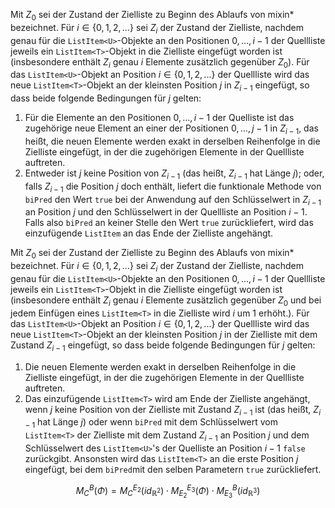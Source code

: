 Mit $Z_0$ sei der Zustand der Zielliste zu Beginn des Ablaufs von mixin* bezeichnet. Für $i \in \{0, 1, 2, \dotso\}$ sei $Z_i$ der Zustand der Zielliste, nachdem genau für die `ListItem<U>`-Objekte an den Positionen $0, \dotso , i−1$ der Quellliste jeweils ein `ListItem<T>`-Objekt in die Zielliste eingefügt worden ist (insbesondere enthält $Z_i$ genau $i$ Elemente zusätzlich gegenüber $Z_0$). Für das `ListItem<U>`-Objekt an Position $i \in \{0, 1, 2, . . .\}$ der Quellliste wird das neue `ListItem<T>`-Objekt an der kleinsten Position $j$ in $Z_{i−1}$ eingefügt, so dass beide folgende Bedingungen für $j$ gelten:  
1. Für die Elemente an den Positionen $0, \dotso , i − 1$ der Quelliste ist das zugehörige neue Element an einer der Positionen $0, \dotso , j − 1$ in $Z_{i−1}$, das heißt, die neuen Elemente werden exakt in derselben Reihenfolge in die Zielliste eingefügt, in der die zugehörigen Elemente in der Quellliste auftreten.  
2. Entweder ist $j$ keine Position von $Z_{i−1}$ (das heißt, $Z_{i−1}$ hat Länge $j$); oder, falls $Z_{i−1}$ die Position $j$ doch enthält, liefert die funktionale Methode von `biPred` den Wert `true` bei der Anwendung auf den Schlüsselwert in $Z_{i−1}$ an Position $j$ und den Schlüsselwert in der Quellliste an Position $i − 1$. Falls also `biPred` an keiner Stelle den Wert `true` zurückliefert, wird das einzufügende `ListItem` an das Ende der Zielliste angehängt.

Mit $Z_0$ sei der Zustand der Zielliste zu Beginn des Ablaufs von mixin* bezeichnet. Für $i \in \{0, 1, 2, \dotso\}$ sei $Z_i$ der Zustand der Zielliste, nachdem genau für die `ListItem<U>`-Objekte an den Positionen $0, \dotso , i−1$ der Quellliste jeweils ein `ListItem<T>`-Objekt in die Zielliste eingefügt worden ist (insbesondere enthält $Z_i$ genau $i$ Elemente zusätzlich gegenüber $Z_0$ und bei jedem Einfügen eines `ListItem<T>` in die Zielliste wird $i$ um 1 erhöht.). Für das `ListItem<U>`-Objekt an Position $i \in \{0, 1, 2, . . .\}$ der Quellliste wird das neue `ListItem<T>`-Objekt an der kleinsten Position $j$ in der Zielliste mit dem Zustand $Z_{i−1}$ eingefügt, so dass beide folgende Bedingungen für $j$ gelten:  
1. Die neuen Elemente werden exakt in derselben Reihenfolge in die Zielliste eingefügt, in der die zugehörigen Elemente in der Quellliste auftreten.  
2. Das einzufügende `ListItem<T>` wird am Ende der Zielliste angehängt, wenn $j$ keine Position von der Zielliste mit Zustand $Z_{i−1}$  ist (das heißt, $Z_{i−1}$ hat Länge $j$) oder wenn `biPred` mit dem Schlüsselwert vom `ListItem<T>` der Zielliste mit dem Zustand $Z_{i−1}$ an Position $j$ und dem Schlüsselwert des `ListItem<U>`'s der Quelliste an Position $i-1$ `false` zurückgibt. Ansonsten wird das `ListItem<T>` an die erste Position $j$ eingefügt, bei dem `biPred`mit den selben Parametern `true` zurückliefert.


$$M^B_C(\Phi) = M^{E_2}_C(id_{\mathbb{R}^2}) \cdot M^{E_3}_{E_2}(\Phi) \cdot M^B_{E_3}(id_{\mathbb{R}^3})$$